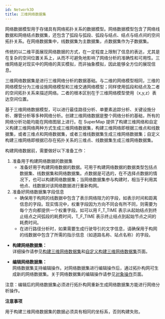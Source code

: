 ```yaml
---
id: Network3D
title: 三维网络数据集
---
```

网络数据模型用于存储具有网络拓扑关系的数据模型。网络数据模型包含了网络线数据和网络结点数据集，还包含了弧段与弧段、弧段与结点、结点与结点间的空间拓扑关系。在网络数据集中，线数据集为主数据集，点数据集作为子数据集。

传统的以二维平面展现网络数据的方式，在一定程度上限制了信息的表达，尤其是在复杂的空间位置关系上，从而不可避免地影响了网络分析的准确性和可用性。三维网络是对现实中的网络的真实模拟，而非抽象模拟，因此能够全方位的展现信息。

三维网络数据集是进行三维网络分析的数据基础。与二维的网络模型相同，三维的网络模型分为三维设施网络模型和三维交通网络模型；同样使用弧段和结点及二者的空间拓扑关系来描述网络。二者的根本区别在于三维网络模型使用（x,y,z）表达空间位置。

基于三维网络数据模型，可以进行最佳路径分析、单要素追踪分析、关键设施分析、爆管分析等多种网络分析。创建三维网络数据是整个网络分析的基础，所有的网络分析功能均能在网络图层上进行。在
SuperMap
提供了构建三维网络和自定义构建三维网络两种方式生成三维网络数据集，构建三维网络即根据三维点和线数据集，或者三维点和网络数据集，或者三维线数据集生成三维网络数据集；自定义构建三维网络即根据已存在拓扑关系的三维点、线数据集生成三维网络数据集。

构建网络数据前，需要做好以下准备工作：

  1. 准备用于构建网络数据的数据集 
       * 准备好用于构建网络数据的数据。可用于构建网络数据的数据类型包括点数据集、线数据集和网络数据集。点数据是可选的，在不选择点数据的情况下，也可以构建网络数据集；当网络数据集参与构建时，相当于利用其他点、线数据对该网络数据进行重新构网。
  2. 准备好网络数据集字段信息 
       * 确保用于构网的线数据中包含了表示网络阻力的字段，如表示时间和距离信息的字段。现实情况中，权重字段因为方向不同会有所不同，则需要为每个方向都提供一个权重字段。如可以用 F_T_TIME 表示从起始结点到终止结点之间弧段的耗费时间，T_F_TIME 表示终止结点到起始节点之间的耗费时间。
       * 在进行路径分析时，如果需要生成行驶导引的文字信息，请确保用于构网的线数据中包含了所需的指示信息（如道路名称、站点名称）的字段。
  * **构建网络数据集：**  
   详细操作请参见[构建三维网络数据集](BuildNetwork3D  )和[自定义构建三维网络数据集](AccurateBuildNetwork3D  )页面。

  * **编辑网络数据集：**  
   网络数据集支持编辑操作。对网络数据集进行编辑操作后，通过拓扑构网可生成新的网络数据集。关于网络数据集的编辑操作请参见[对象操作](../../DataProcessing/Objects/Objects  )页面。

注意：编辑后的网络数据集必须进行拓扑构网重新生成网络数据集方能进行网络分析操作。

**注意事项**

用于构建三维网络数据集的数据必须具有相同的坐标系，否则构建失败。

 

